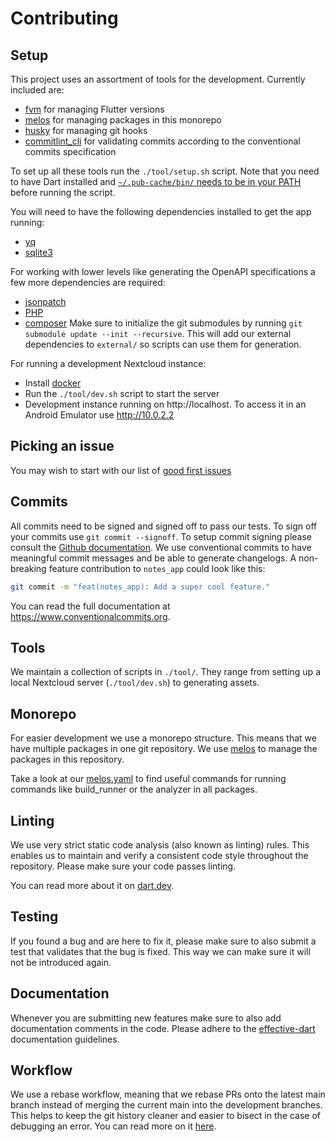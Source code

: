 # Contributing

## Setup
This project uses an assortment of tools for the development.
Currently included are:
- [fvm](https://pub.dev/packages/fvm) for managing Flutter versions
- [melos](https://pub.dev/packages/melos) for managing packages in this monorepo
- [husky](https://pub.dev/packages/husky) for managing git hooks
- [commitlint_cli](https://pub.dev/packages/commitlint_cli) for validating commits according to the conventional commits specification

To set up all these tools run the `./tool/setup.sh` script.
Note that you need to have Dart installed and [`~/.pub-cache/bin/` needs to be in your PATH](https://dart.dev/tools/pub/cmd/pub-global#running-a-script-from-your-path) before running the script.

You will need to have the following dependencies installed to get the app running:
- [yq](https://github.com/kislyuk/yq)
- [sqlite3](https://pub.dev/packages/sqflite_common_ffi#getting-started)

For working with lower levels like generating the OpenAPI specifications a few more dependencies are required:
- [jsonpatch](https://pypi.org/project/jsonpatch)
- [PHP](https://www.php.net)
- [composer](https://getcomposer.org)
Make sure to initialize the git submodules by running `git submodule update --init --recursive`.
This will add our external dependencies to `external/` so scripts can use them for generation.  

For running a development Nextcloud instance: 
- Install [docker](https://www.docker.com/get-started)
- Run the `./tool/dev.sh` script to start the server 
- Development instance running on http://localhost. To access it in an Android Emulator use http://10.0.2.2

## Picking an issue
You may wish to start with our list of [good first issues](https://github.com/nextcloud/neon/issues?q=is%3Aopen+is%3Aissue+label%3A%22good+first+issue%22)

## Commits
All commits need to be signed and signed off to pass our tests.
To sign off your commits use `git commit --signoff`.
To setup commit signing please consult the [Github documentation](https://docs.github.com/en/authentication/managing-commit-signature-verification/signing-commits).
We use conventional commits to have meaningful commit messages and be able to generate changelogs.
A non-breaking feature contribution to `notes_app` could look like this:
```bash
git commit -m "feat(notes_app): Add a super cool feature."
```
You can read the full documentation at https://www.conventionalcommits.org.

## Tools
We maintain a collection of scripts in `./tool/`.
They range from setting up a local Nextcloud server (`./tool/dev.sh`) to generating assets.

## Monorepo
For easier development we use a monorepo structure.
This means that we have multiple packages in one git repository.
We use [melos](https://pub.dev/packages/melos) to manage the packages in this repository.

Take a look at our [melos.yaml](melos.yaml) to find useful commands for running commands like build_runner or the analyzer in all packages.

## Linting
We use very strict static code analysis (also known as linting) rules.
This enables us to maintain and verify a consistent code style throughout the repository.
Please make sure your code passes linting.

You can read more about it on [dart.dev](https://dart.dev/tools/linter-rules).

## Testing
If you found a bug and are here to fix it, please make sure to also submit a test that validates that the bug is fixed.
This way we can make sure it will not be introduced again.

## Documentation
Whenever you are submitting new features make sure to also add documentation comments in the code.
Please adhere to the [effective-dart](https://dart.dev/effective-dart/documentation) documentation guidelines.

## Workflow
We use a rebase workflow, meaning that we rebase PRs onto the latest main branch instead of merging the current main into the development branches.
This helps to keep the git history cleaner and easier to bisect in the case of debugging an error.
You can read more on it [here](https://www.atlassian.com/git/tutorials/merging-vs-rebasing).
